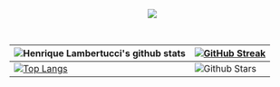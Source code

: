 <p align="center">
 <a href="https://github.com/henrike32"><img src="https://readme-typing-svg.herokuapp.com/?lines=Hi,%20I'm%20Henrique%20Lambertucci;Full%20Stack%20Web%20Developer;welcome%20to%20%20my%20coding%20space!😊&font=Josefin%20Sans&center=true&width=650&height=90&color=2be26b&vCenter=true&size=45%62"></a> 
</p>
<div align="center">
 <br />


| ![Henrique Lambertucci's github stats](https://github-readme-stats.vercel.app/api?username=henrike32&show_icons=true&theme=blueberry) | [![GitHub Streak](https://github-readme-streak-stats.herokuapp.com?user=henrike32&theme=blueberry&border_radius=4.6)](https://henrike32.co) |
| --- | --- |
|[![Top Langs](https://github-readme-stats.vercel.app/api/top-langs/?username=henrike32&size_weight=0.5&count_weight=0.5&theme=blueberry)](https://github.com/henrike32/)| ![Github Stars](https://github-readme-stats.vercel.app/api?username=henrike32&show_icons=true&locale=en&count_private=true&hide_rank=true&custom_title=My%20GitHub%20Stats&disable_animations=true&theme=blueberry) |<img src="https://media.giphy.com/media/iY8CRBdQXODJSCERIr/giphy.gif" width="35"><b> Github Stats </b>
<br>



<!--
**henrike32/henrike32** is a ✨ _special_ ✨ repository because its `README.md` (this file) appears on your GitHub profile.

Here are some ideas to get you started:

- 🔭 I’m currently working on ...
- 🌱 I’m currently learning ...
- 👯 I’m looking to collaborate on ...
- 🤔 I’m looking for help with ...
- 💬 Ask me about ...
- 📫 How to reach me: ...
- 😄 Pronouns: ...
- ⚡ Fun fact: ...
-->
